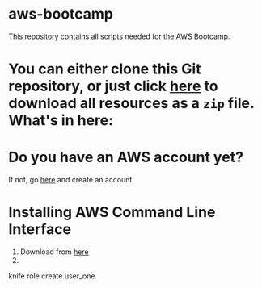 aws-bootcamp
============

This repository contains all scripts needed for the AWS Bootcamp.

You can either clone this Git repository, or just click [here](https://github.com/paprins/aws-bootcamp/archive/master.zip) to download all resources as a ```zip``` file.
What's in here:
===

Do you have an AWS account yet?
===
If not, go [here](https://portal.aws.amazon.com/gp/aws/developer/registration/index.html) and create an account.

Installing AWS Command Line Interface
===

1. Download from [here](http://aws.amazon.com/tools/)
1. 

  knife role create user_one
